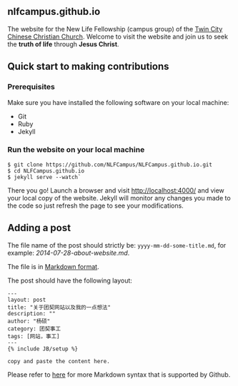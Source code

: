 ## nlfcampus.github.io

The website for the New Life Fellowship (campus group) of the
[Twin City Chinese Christian Church](http://www.tcccc.org/). Welcome
to visit the website and join us to seek the **truth of life** through
**Jesus Christ**.

## Quick start to making contributions 

### Prerequisites

Make sure you have installed the following software on your local
machine:
- Git
- Ruby
- Jekyll

### Run the website on your local machine

```
$ git clone https://github.com/NLFCampus/NLFCampus.github.io.git
$ cd NLFCampus.github.io
$ jekyll serve --watch`
```

There you go! Launch a browser and visit <http://localhost:4000/> and view
your local copy of the website. Jekyll will monitor any changes you
made to the code so just refresh the page to see your modifications.

## Adding a post

The file name of the post should strictly be:
`yyyy-mm-dd-some-title.md`, for example:
*2014-07-28-about-website.md*.

The file is in [Markdown format](http://daringfireball.net/projects/markdown/).

The post should have the following layout:

```
---
layout: post
title: "关于团契网站以及我的一点想法"
description: ""
author: "杨硕"
category: 团契事工
tags: [网站，事工]
---
{% include JB/setup %}

copy and paste the content here.
```

Please refer to
[here](https://github.com/adam-p/markdown-here/wiki/Markdown-Cheatsheet)
for more Markdown syntax that is supported by Github.

